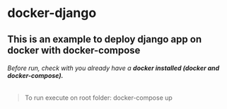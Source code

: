 # docker-django 

## This is an example to deploy django app on docker with docker-compose

###### Before run, check with you already have a **docker installed (docker and docker-compose).**

> To run execute on root folder: docker-compose up
